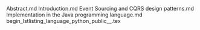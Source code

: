Abstract.md
Introduction.md
Event Sourcing and CQRS design patterns.md
Implementation in the Java programming language.md
begin_lstlisting_language_python_public__.tex